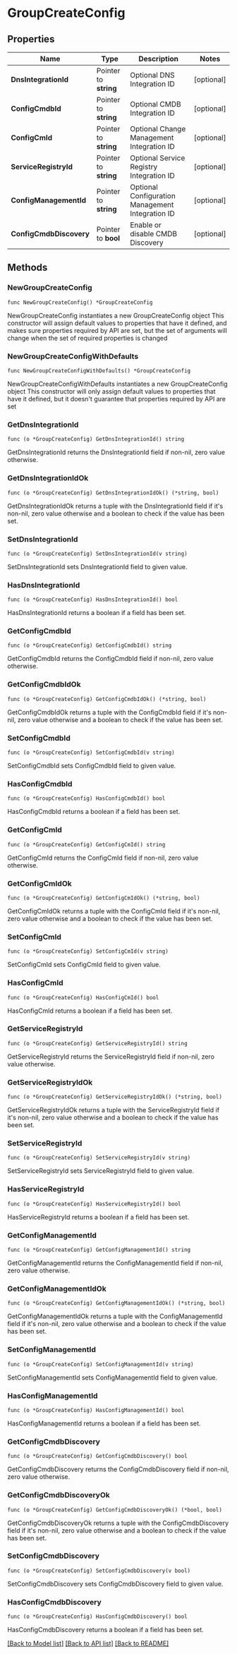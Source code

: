 # GroupCreateConfig

## Properties

Name | Type | Description | Notes
------------ | ------------- | ------------- | -------------
**DnsIntegrationId** | Pointer to **string** | Optional DNS Integration ID | [optional] 
**ConfigCmdbId** | Pointer to **string** | Optional CMDB Integration ID | [optional] 
**ConfigCmId** | Pointer to **string** | Optional Change Management Integration ID | [optional] 
**ServiceRegistryId** | Pointer to **string** | Optional Service Registry Integration ID | [optional] 
**ConfigManagementId** | Pointer to **string** | Optional Configuration Management Integration ID | [optional] 
**ConfigCmdbDiscovery** | Pointer to **bool** | Enable or disable CMDB Discovery | [optional] 

## Methods

### NewGroupCreateConfig

`func NewGroupCreateConfig() *GroupCreateConfig`

NewGroupCreateConfig instantiates a new GroupCreateConfig object
This constructor will assign default values to properties that have it defined,
and makes sure properties required by API are set, but the set of arguments
will change when the set of required properties is changed

### NewGroupCreateConfigWithDefaults

`func NewGroupCreateConfigWithDefaults() *GroupCreateConfig`

NewGroupCreateConfigWithDefaults instantiates a new GroupCreateConfig object
This constructor will only assign default values to properties that have it defined,
but it doesn't guarantee that properties required by API are set

### GetDnsIntegrationId

`func (o *GroupCreateConfig) GetDnsIntegrationId() string`

GetDnsIntegrationId returns the DnsIntegrationId field if non-nil, zero value otherwise.

### GetDnsIntegrationIdOk

`func (o *GroupCreateConfig) GetDnsIntegrationIdOk() (*string, bool)`

GetDnsIntegrationIdOk returns a tuple with the DnsIntegrationId field if it's non-nil, zero value otherwise
and a boolean to check if the value has been set.

### SetDnsIntegrationId

`func (o *GroupCreateConfig) SetDnsIntegrationId(v string)`

SetDnsIntegrationId sets DnsIntegrationId field to given value.

### HasDnsIntegrationId

`func (o *GroupCreateConfig) HasDnsIntegrationId() bool`

HasDnsIntegrationId returns a boolean if a field has been set.

### GetConfigCmdbId

`func (o *GroupCreateConfig) GetConfigCmdbId() string`

GetConfigCmdbId returns the ConfigCmdbId field if non-nil, zero value otherwise.

### GetConfigCmdbIdOk

`func (o *GroupCreateConfig) GetConfigCmdbIdOk() (*string, bool)`

GetConfigCmdbIdOk returns a tuple with the ConfigCmdbId field if it's non-nil, zero value otherwise
and a boolean to check if the value has been set.

### SetConfigCmdbId

`func (o *GroupCreateConfig) SetConfigCmdbId(v string)`

SetConfigCmdbId sets ConfigCmdbId field to given value.

### HasConfigCmdbId

`func (o *GroupCreateConfig) HasConfigCmdbId() bool`

HasConfigCmdbId returns a boolean if a field has been set.

### GetConfigCmId

`func (o *GroupCreateConfig) GetConfigCmId() string`

GetConfigCmId returns the ConfigCmId field if non-nil, zero value otherwise.

### GetConfigCmIdOk

`func (o *GroupCreateConfig) GetConfigCmIdOk() (*string, bool)`

GetConfigCmIdOk returns a tuple with the ConfigCmId field if it's non-nil, zero value otherwise
and a boolean to check if the value has been set.

### SetConfigCmId

`func (o *GroupCreateConfig) SetConfigCmId(v string)`

SetConfigCmId sets ConfigCmId field to given value.

### HasConfigCmId

`func (o *GroupCreateConfig) HasConfigCmId() bool`

HasConfigCmId returns a boolean if a field has been set.

### GetServiceRegistryId

`func (o *GroupCreateConfig) GetServiceRegistryId() string`

GetServiceRegistryId returns the ServiceRegistryId field if non-nil, zero value otherwise.

### GetServiceRegistryIdOk

`func (o *GroupCreateConfig) GetServiceRegistryIdOk() (*string, bool)`

GetServiceRegistryIdOk returns a tuple with the ServiceRegistryId field if it's non-nil, zero value otherwise
and a boolean to check if the value has been set.

### SetServiceRegistryId

`func (o *GroupCreateConfig) SetServiceRegistryId(v string)`

SetServiceRegistryId sets ServiceRegistryId field to given value.

### HasServiceRegistryId

`func (o *GroupCreateConfig) HasServiceRegistryId() bool`

HasServiceRegistryId returns a boolean if a field has been set.

### GetConfigManagementId

`func (o *GroupCreateConfig) GetConfigManagementId() string`

GetConfigManagementId returns the ConfigManagementId field if non-nil, zero value otherwise.

### GetConfigManagementIdOk

`func (o *GroupCreateConfig) GetConfigManagementIdOk() (*string, bool)`

GetConfigManagementIdOk returns a tuple with the ConfigManagementId field if it's non-nil, zero value otherwise
and a boolean to check if the value has been set.

### SetConfigManagementId

`func (o *GroupCreateConfig) SetConfigManagementId(v string)`

SetConfigManagementId sets ConfigManagementId field to given value.

### HasConfigManagementId

`func (o *GroupCreateConfig) HasConfigManagementId() bool`

HasConfigManagementId returns a boolean if a field has been set.

### GetConfigCmdbDiscovery

`func (o *GroupCreateConfig) GetConfigCmdbDiscovery() bool`

GetConfigCmdbDiscovery returns the ConfigCmdbDiscovery field if non-nil, zero value otherwise.

### GetConfigCmdbDiscoveryOk

`func (o *GroupCreateConfig) GetConfigCmdbDiscoveryOk() (*bool, bool)`

GetConfigCmdbDiscoveryOk returns a tuple with the ConfigCmdbDiscovery field if it's non-nil, zero value otherwise
and a boolean to check if the value has been set.

### SetConfigCmdbDiscovery

`func (o *GroupCreateConfig) SetConfigCmdbDiscovery(v bool)`

SetConfigCmdbDiscovery sets ConfigCmdbDiscovery field to given value.

### HasConfigCmdbDiscovery

`func (o *GroupCreateConfig) HasConfigCmdbDiscovery() bool`

HasConfigCmdbDiscovery returns a boolean if a field has been set.


[[Back to Model list]](../README.md#documentation-for-models) [[Back to API list]](../README.md#documentation-for-api-endpoints) [[Back to README]](../README.md)


